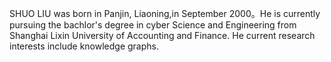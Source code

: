 SHUO LIU was born in Panjin, Liaoning,in September 2000。He is currently pursuing the bachlor's degree in cyber Science and Engineering  from Shanghai Lixin University of Accounting and Finance. He current research interests include knowledge graphs.

